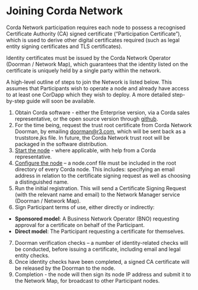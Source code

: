 Joining Corda Network
=====================

Corda Network participation requires each node to possess a recognised Certificate Authority (CA) signed certificate 
(“Participation Certificate”), which is used to derive other digital certificates required (such as legal entity signing 
certificates and TLS certificates).

Identity certificates must be issued by the Corda Network Operator (Doorman / Network Map), which guarantees that the identity 
listed on the certificate is uniquely held by a single party within the network.

A high-level outline of steps to join the Network is listed below. This assumes that Participants wish to operate a node 
and already have access to at least one CorDapp which they wish to deploy. A more detailed step-by-step guide will soon 
be available.

1. Obtain Corda software - either the Enterprise version, via a Corda sales representative, or the open source version
through [github](https://github.com/corda).
2. For the time being, request the trust root certificate from Corda Network Doorman, by emailing doorman@r3.com, which 
will be sent back as a truststore.jks file. In future, the Corda Network trust root will be packaged in the software
distribution.
3. [Start the node](https://docs.corda.net/deploying-a-node.html) - where applicable, with help from a Corda 
representative. 
4. [Configure the node](https://docs.corda.net/corda-configuration-file.html) – a node.conf file must be included in the 
root directory of every Corda node. This includes: specifying an email address in relation to the certificate signing 
request as well as choosing a distinguished name.
5. Run the initial registration. This will send a Certificate Signing Request (with the relevant name and email) to the 
Network Manager service (Doorman / Network Map).
6. Sign Participant terms of use, either directly or indirectly:
* **Sponsored model**: A Business Network Operator (BNO) requesting approval for a certificate on behalf of the Participant.
* **Direct model**: The Participant requesting a certificate for themselves.
7. Doorman verification checks – a number of identity-related checks will be conducted, before issuing a certificate, 
including email and legal entity checks.
8. Once identity checks have been completed, a signed CA certificate will be released by the Doorman to the 
node.
9. Completion - the node will then sign its node IP address and submit it to the Network Map, for broadcast to other 
Participant nodes.

